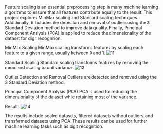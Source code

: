 Feature scaling is an essential preprocessing step in many machine learning algorithms to ensure that all features contribute equally to the result. This project explores MinMax scaling and Standard scaling techniques. Additionally, it includes the detection and removal of outliers using the 3 Standard Deviation method to improve data quality. Finally, Principal Component Analysis (PCA) is applied to reduce the dimensionality of the dataset for digit recognition.

MinMax Scaling
MinMax scaling transforms features by scaling each feature to a given range, usually between 0 and 1.
![11](https://github.com/robayet002/Combining-MinMax-and-Standard-Scaling-with-PCA-for-Improved-Digit-Classification/assets/111728894/71d75090-8003-4fc9-8ab4-135600932c9c)

Standard Scaling
Standard scaling transforms features by removing the mean and scaling to unit variance.
![12](https://github.com/robayet002/Combining-MinMax-and-Standard-Scaling-with-PCA-for-Improved-Digit-Classification/assets/111728894/4aa8cd66-a2aa-483d-ad18-a8bfdedddfae)

Outlier Detection and Removal
Outliers are detected and removed using the 3 Standard Deviation method.

Principal Component Analysis (PCA)
PCA is used for reducing the dimensionality of the dataset while retaining most of the variance.

Results
![14](https://github.com/robayet002/Combining-MinMax-and-Standard-Scaling-with-PCA-for-Improved-Digit-Classification/assets/111728894/fa7a437c-0fd5-48a8-8446-aef4286fc93b)

The results include scaled datasets, filtered datasets without outliers, and transformed datasets using PCA. These results can be used for further machine learning tasks such as digit recognition.
